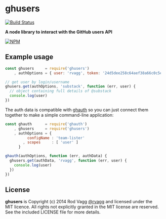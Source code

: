 # ghusers

[![Build Status](https://secure.travis-ci.org/rvagg/ghusers.png)](http://travis-ci.org/rvagg/ghusers)

**A node library to interact with the GitHub users API**

[![NPM](https://nodei.co/npm/ghusers.png?mini=true)](https://nodei.co/npm/ghusers/)

## Example usage

```js
const ghusers     = require('ghusers')
    , authOptions = { user: 'rvagg', token: '24d5dee258c64aef38a66c0c5eca459c379901c2' }

// get user by login/username
ghusers.get(authOptions, 'substack', function (err, user) {
  // object containing full details of @substack
  console.log(user)
})
```


The auth data is compatible with [ghauth](https://github.com/rvagg/ghauth) so you can just connect them together to make a simple command-line application:

```js
const ghauth      = require('ghauth')
    , ghusers     = require('ghusers')
    , authOptions = {
          configName : 'team-lister'
        , scopes     : [ 'user' ]
      }

ghauth(authOptions, function (err, authData) {
  ghusers.get(authData, 'rvagg', function (err, user) {
    console.log(user)
  })
})
```


## License

**ghusers** is Copyright (c) 2014 Rod Vagg [@rvagg](https://github.com/rvagg) and licensed under the MIT licence. All rights not explicitly granted in the MIT license are reserved. See the included LICENSE file for more details.
